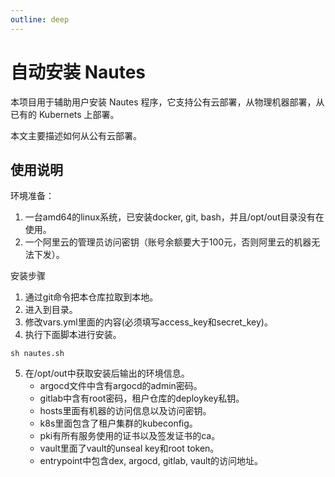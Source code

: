 ```yaml
---
outline: deep
---
```


# 自动安装 Nautes

本项目用于辅助用户安装 Nautes 程序，它支持公有云部署，从物理机器部署，从已有的 Kubernets 上部署。

本文主要描述如何从公有云部署。

## 使用说明

环境准备：
1. 一台amd64的linux系统，已安装docker, git, bash，并且/opt/out目录没有在使用。
2. 一个阿里云的管理员访问密钥（账号余额要大于100元，否则阿里云的机器无法下发）。

安装步骤
1. 通过git命令把本仓库拉取到本地。
2. 进入到目录。
3. 修改vars.yml里面的内容(必须填写access_key和secret_key)。
4. 执行下面脚本进行安装。
```Shell
sh nautes.sh
```
5. 在/opt/out中获取安装后输出的环境信息。
   - argocd文件中含有argocd的admin密码。
   - gitlab中含有root密码，租户仓库的deploykey私钥。
   - hosts里面有机器的访问信息以及访问密钥。
   - k8s里面包含了租户集群的kubeconfig。
   - pki有所有服务使用的证书以及签发证书的ca。
   - vault里面了vault的unseal key和root token。
   - entrypoint中包含dex, argocd, gitlab, vault的访问地址。